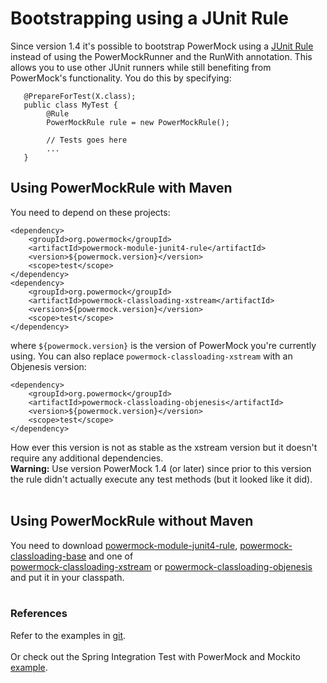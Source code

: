 # Bootstrapping using a JUnit Rule #
Since version 1.4 it's possible to bootstrap PowerMock using a [JUnit Rule](http://www.infoq.com/news/2009/07/junit-4.7-rules) instead of using the PowerMockRunner and the RunWith annotation. This allows you to use other JUnit runners while still benefiting from PowerMock's functionality. You do this by specifying:

```
   @PrepareForTest(X.class);
   public class MyTest {
        @Rule
        PowerMockRule rule = new PowerMockRule();

        // Tests goes here
        ...
   }
```

## Using PowerMockRule with Maven ##
You need to depend on these projects:
```
<dependency>
	<groupId>org.powermock</groupId>
	<artifactId>powermock-module-junit4-rule</artifactId>
	<version>${powermock.version}</version>
	<scope>test</scope>
</dependency>
<dependency>
	<groupId>org.powermock</groupId>
	<artifactId>powermock-classloading-xstream</artifactId>
	<version>${powermock.version}</version>
	<scope>test</scope>
</dependency>
```
where `${powermock.version}` is the version of PowerMock you're currently using. You can also replace `powermock-classloading-xstream` with an Objenesis version:
```
<dependency>
	<groupId>org.powermock</groupId>
	<artifactId>powermock-classloading-objenesis</artifactId>
	<version>${powermock.version}</version>
	<scope>test</scope>
</dependency>
```
How ever this version is not as stable as the xstream version but it doesn't require any additional dependencies.
<br>
<b>Warning:</b> Use version PowerMock 1.4 (or later) since prior to this version the rule didn't actually execute any test methods (but it looked like it did).<br>
<br>
<h2>Using PowerMockRule without Maven</h2>
You need to download <a href='http://repo1.maven.org/maven2/org/powermock/powermock-module-junit4-rule/1.6.2/powermock-module-junit4-rule-1.6.2.jar'>powermock-module-junit4-rule</a>, <a href='http://repo1.maven.org/maven2/org/powermock/powermock-classloading-base/1.6.2/powermock-classloading-base-1.6.2.jar'>powermock-classloading-base</a> and one of<br>
<a href='http://repo1.maven.org/maven2/org/powermock/powermock-classloading-xstream/1.6.2/powermock-classloading-xstream-1.6.2.jar'>powermock-classloading-xstream</a> or <a href='http://repo1.maven.org/maven2/org/powermock/powermock-classloading-objenesis/1.6.2/powermock-classloading-objenesis-1.6.2.jar'>powermock-classloading-objenesis</a> and put it in your classpath.<br>
<br>
<h3>References</h3>

Refer to the examples in <a href='https://github.com/jayway/powermock/blob/master/modules/module-test/mockito/junit4-rule-xstream/src/test/java/org/powermock/modules/test/junit4/rule/xstream'>git</a>.<br>
<br>
Or check out the Spring Integration Test with PowerMock and Mockito <a href='https://github.com/jayway/powermock/blob/master/examples/spring-mockito'>example</a>.